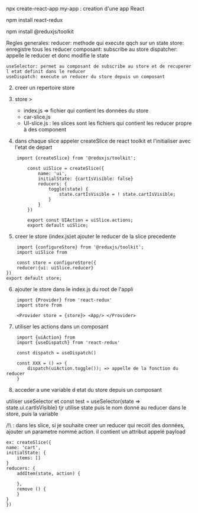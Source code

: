 npx create-react-app my-app : creation d'une app React

npm install react-redux

npm install @reduxjs/toolkit

Regles generales:
	reducer: methode qui execute qqch sur un state
	store: enregistre tous les reducer
	composant: subscribe au store
	dispatcher: appelle le reducer et donc modifie le state
	
	useSelector: permet au composant de subscribe au store et de recuperer l etat definit dans le reducer
	useDispatch: execute un reducer du store depuis un composant

2) creer un repertoire store
3) store >
   - index.js => fichier qui contient les données du store
   - car-slice.js
   - UI-slice.js : les slices sont les fichiers qui contient les reducer propre à des component

4) dans chaque slice
	appeler createSlice de react toolkit
	et l'initialiser avec l'etat de depart

```
	import {createSlice} from '@reduxjs/toolkit';
	
		const uiSlice = createSlice({
			name: 'ui',
			initialState: {cartIsVisible: false}
			reducers: {
				toggle(state) {
					state.cartIsVisible = ! state.cartIsVisible;
				}
			}
		})
		
		export const UIAction = uiSlice.actions;
		export default uiSlice;
```
5) creer le store (index.js)et ajouter le reducer de la slice precedente
```
    import {configureStore} from '@reduxjs/toolkit';
    import uiSlice from 

    const store = configureStore({
    reducer:{ui: uiSlice.reducer}
})
export default store;
```
6) ajouter le store dans le index.js du root de l'appli
```
    import {Provider} from 'react-redux'
    import store from 

    <Provider store = {store}> <App/> </Provider>

```
7) utiliser les actions dans un composant
```
    import {uiAction} from 
    import {useDispatch} from 'react-redux'

    const dispatch = useDispatch()

    const XXX = () => {
        dispatch(uiAction.toggle()); => appelle de la fonction du reducer
    }
```
8) acceder a une variable d etat du store depuis un composant

utiliser useSelector et 
const test = useSelector(state => state.ui.cartIsVisible} tjr utilise state puis le nom donné au reducer dans le store, puis la variable

/!\ : dans les slice, si je souhaite creer un reducer qui recoit des données, ajouter un parametre nommé action. il contient un attribut appelé payload

```
ex: createSlice({
name: 'cart',
initialState: {
	items: []
}
reducers: {
	addItem(state, action) {
		
	},
	remove () {
	}
}
})
```
